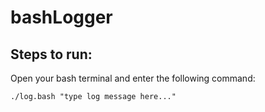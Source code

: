 # bashLogger
## Steps to run:
Open your bash terminal and enter the following command:

`./log.bash "type log message here..."`
